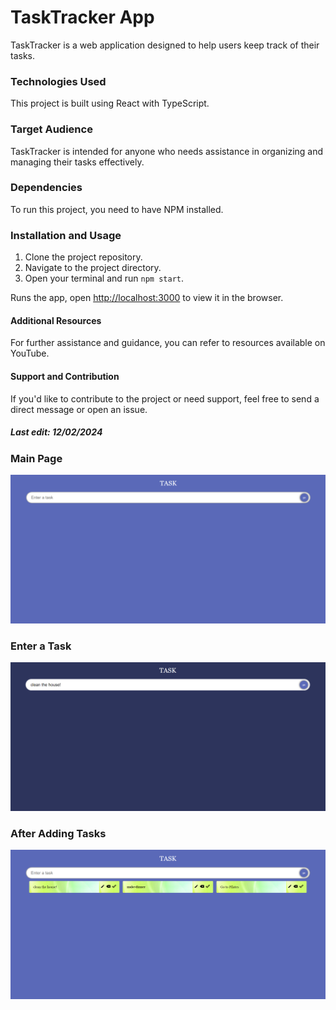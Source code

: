 # TaskTracker App

TaskTracker is a web application designed to help users keep track of their tasks.

### Technologies Used

This project is built using React with TypeScript.

### Target Audience

TaskTracker is intended for anyone who needs assistance in organizing and managing their tasks effectively.

### Dependencies

To run this project, you need to have NPM installed.

### Installation and Usage

1. Clone the project repository.
2. Navigate to the project directory.
3. Open your terminal and run `npm start`.

Runs the app, open [http://localhost:3000](http://localhost:3000) to view it in the browser.

#### Additional Resources

For further assistance and guidance, you can refer to resources available on YouTube.

#### Support and Contribution

If you'd like to contribute to the project or need support, feel free to send a direct message or open an issue.

##### Last edit: 12/02/2024


### Main Page
![main page](https://github.com/ofirtzabari/Task-Tracker/blob/master/pics/1.png)

### Enter a Task
![enter task](https://github.com/ofirtzabari/Task-Tracker/blob/master/pics/2.png)

### After Adding Tasks
![after adding](https://github.com/ofirtzabari/Task-Tracker/blob/master/pics/3.png)

